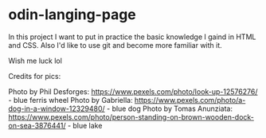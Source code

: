 # odin-langing-page

In this project I want to put in practice the basic knowledge I gaind in HTML and CSS.
Also I'd like to use git and become more familiar with it.

Wish me luck lol

Credits for pics:

Photo by Phil Desforges: https://www.pexels.com/photo/look-up-12576276/ - blue ferris wheel
Photo by Gabriella: https://www.pexels.com/photo/a-dog-in-a-window-12329480/ - blue dog
Photo by Tomas Anunziata: https://www.pexels.com/photo/person-standing-on-brown-wooden-dock-on-sea-3876441/ - blue lake
